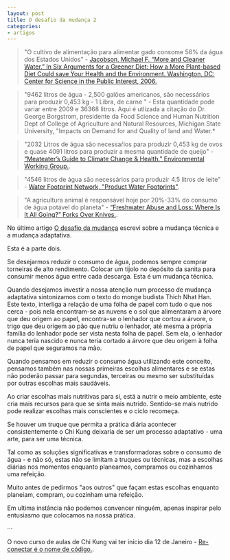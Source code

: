 ```yaml
---
layout: post
title: O desafio da mudança 2
categories:
- artigos
---
```


>"O cultivo de alimentação para alimentar gado consome 56% da água dos Estados Unidos" - [Jacobson, Michael F. “More and Cleaner Water.” In Six Arguments for a Greener Diet: How a More Plant-based Diet Could save Your Health and the Environment. Washington, DC: Center for Science in the Public Interest, 2006.](http://www.cspinet.org/EatingGreen/pdf/arguments4.pdf)

>"9462 litros de água - 2,500 galões americanos, são necessários para produzir 0,453 kg - 1 Libra, de carne " - Esta quantidade pode variar entre 2009 e 36368 litros. Aqui é utlizada a citação do Dr. George Borgstrom, presidente da Food Science and Human Nutrition Dept of College of Agriculture and Natural Resources, Michigan State University, "Impacts on Demand for and Quality of land and Water.*

>"2032 Litros de água são necessaŕios para produzir 0,453 kg de ovos e quase 4091 litros para produzir a mesma quantidade de queijo" - [“Meateater’s Guide to Climate Change & Health.” Environmental Working Group.](http://www.ewg.org/meateatersguide/interactive-graphic/water/).

>"4546 litros de água são necessários para produzir 4.5 litros de leite" - [Water Footprint Network, "Product Water Footprints"](http://waterfootprint.org/media/downloads/Hoekstra-2008-WaterfootprintFood.pdf).

>"A agricultura animal é responsável hoje por 20%-33% do consumo de água potável do planeta" - [“Freshwater Abuse and Loss: Where Is It All Going?” Forks Over Knives.](http://www.forksoverknives.com/freshwater-abuse-and-loss-where-is-it-all-go).

No último artigo [O desafio da mudança](http://lourencoazevedo.com/artigos/2016/01/08/mudanca.html) escrevi sobre a mudança técnica e a mudança adaptativa. 

Esta é a parte dois. 

Se desejarmos reduzir o consumo de água, podemos sempre comprar torneiras de alto rendimento. Colocar um tijolo no depósito da sanita para consumir menos água entre cada descarga. Esta é um mudança técnica. 

Quando desejamos investir a nossa atenção num processo de mudança adaptativa sintonizamos com o texto do monge budista Thich Nhat Han. Este texto, interliga a relação de uma folha de papel com tudo o que nos cerca - pois nela encontram-se as nuvens e o sol que alimentaram a árvore que deu origem ao papel, encontra-se o lenhador que cortou a árvore, o trigo que deu origem ao pão que nutriu o lenhador, até mesma a própria família do lenhador pode ser vista nesta folha de papel. Sem ela, o lenhador nunca teria nascido e nunca teria cortado a árvore que deu origem à folha de papel que seguramos na mão. 

Quando pensamos em reduzir o consumo água utilizando este conceito, pensamos também nas nossas primeiras escolhas alimentares e se estas não poderão passar para segundas, terceiras ou mesmo ser substituídas por outras escolhas mais saudáveis. 

Ao criar escolhas mais nutritivas para si, está a nutrir o meio ambiente, este cria mais recursos para que se sinta mais nutrido. Sentido-se mais nutrido pode realizar escolhas mais conscientes e o ciclo recomeça. 

Se houver um truque que permita a prática diária acontecer consistentemente o Chi Kung deixaria de ser um processo adaptativo - uma arte, para ser uma técnica. 

Tal como as soluções significativas e transformadoras sobre o consumo de água - e não só, estas não se limitam a truques ou técnicas, mas a escolhas diárias nos momentos enquanto planeamos, compramos ou cozinhamos uma refeição. 

Muito antes de pedirmos "aos outros" que façam estas escolhas enquanto planeiam, compram, ou cozinham uma refeição. 

Em ultima instância não podemos convencer ninguém, apenas inspirar pelo entusiasmo que colocamos na nossa prática. 

··· 

O novo curso de aulas de Chi Kung vai ter início dia 12 de Janeiro - [Re-conectar é o nome de código.](http://lourencoazevedo.com/aulas.html). 